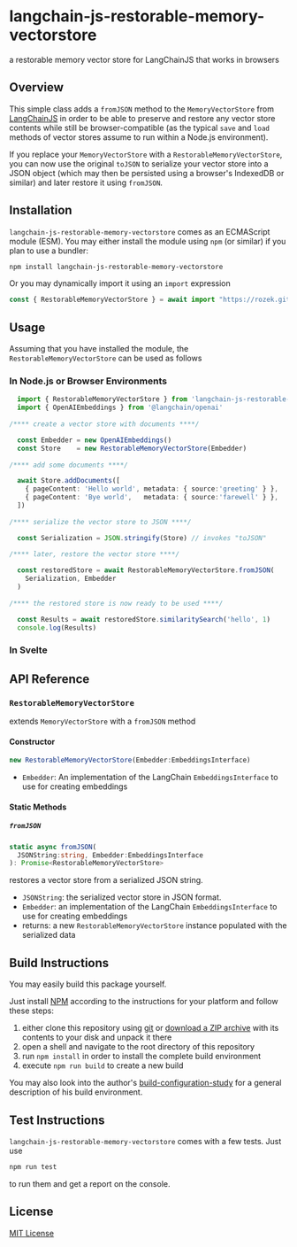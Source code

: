 # langchain-js-restorable-memory-vectorstore #

a restorable memory vector store for LangChainJS that works in browsers

## Overview ##

This simple class adds a `fromJSON` method to the `MemoryVectorStore` from [LangChainJS](https://github.com/langchain-ai/langchainjs) in order to be able to preserve and restore any vector store contents while still be browser-compatible (as the typical `save` and `load` methods of vector stores assume to run within a Node.js environment).

If you replace your `MemoryVectorStore` with a `RestorableMemoryVectorStore`, you can now use the original `toJSON` to serialize your vector store into a JSON object (which may then be persisted using a browser's IndexedDB or similar) and later restore it using `fromJSON`.

## Installation ##

`langchain-js-restorable-memory-vectorstore` comes as an ECMAScript module (ESM). You may either install the module using `npm` (or similar) if you plan to use a bundler:

```bash
npm install langchain-js-restorable-memory-vectorstore
```

Or you may dynamically import it using an `import` expression

```javascript
const { RestorableMemoryVectorStore } = await import "https://rozek.github.io/langchain-js-restorable-memory-vectorstore/dist/RestorableMemoryVectorStore.js"
```

## Usage ##

Assuming that you have installed the module, the `RestorableMemoryVectorStore` can be used as follows

### In Node.js or Browser Environments ###

```typescript
  import { RestorableMemoryVectorStore } from 'langchain-js-restorable-memory-vectorstore'
  import { OpenAIEmbeddings } from '@langchain/openai'
  
/**** create a vector store with documents ****/

  const Embedder = new OpenAIEmbeddings()
  const Store    = new RestorableMemoryVectorStore(Embedder)
  
/**** add some documents ****/

  await Store.addDocuments([
    { pageContent: 'Hello world', metadata: { source:'greeting' } },
    { pageContent: 'Bye world',   metadata: { source:'farewell' } },
  ])
  
/**** serialize the vector store to JSON ****/

  const Serialization = JSON.stringify(Store) // invokes "toJSON"
    
/**** later, restore the vector store ****/

  const restoredStore = await RestorableMemoryVectorStore.fromJSON(
    Serialization, Embedder
  )
      
/**** the restored store is now ready to be used ****/

  const Results = await restoredStore.similaritySearch('hello', 1)
  console.log(Results)
```

### In Svelte ###


## API Reference

### `RestorableMemoryVectorStore`

extends `MemoryVectorStore` with a `fromJSON` method

#### Constructor

```typescript
new RestorableMemoryVectorStore(Embedder:EmbeddingsInterface)
```

- `Embedder`: An implementation of the LangChain `EmbeddingsInterface` to use for creating embeddings

#### Static Methods

##### `fromJSON`

```typescript
static async fromJSON(
  JSONString:string, Embedder:EmbeddingsInterface
): Promise<RestorableMemoryVectorStore>
```

restores a vector store from a serialized JSON string.

- `JSONString`: the serialized vector store in JSON format.
- `Embedder`:   an implementation of the LangChain `EmbeddingsInterface` to use for creating embeddings
- returns: a new `RestorableMemoryVectorStore` instance populated with the serialized data

## Build Instructions ##

You may easily build this package yourself.

Just install [NPM](https://docs.npmjs.com/) according to the instructions for your platform and follow these steps:

1. either clone this repository using [git](https://git-scm.com/) or [download a ZIP archive](https://github.com/rozek/langchain-js-restorable-memory-vectorstore/archive/refs/heads/main.zip) with its contents to your disk and unpack it there 
2. open a shell and navigate to the root directory of this repository
3. run `npm install` in order to install the complete build environment
4. execute `npm run build` to create a new build

You may also look into the author's [build-configuration-study](https://github.com/rozek/build-configuration-study) for a general description of his build environment.

## Test Instructions ##

`langchain-js-restorable-memory-vectorstore` comes with a few tests. Just use

```bash
npm run test
```

to run them and get a report on the console.

## License ##

[MIT License](LICENSE.md)
